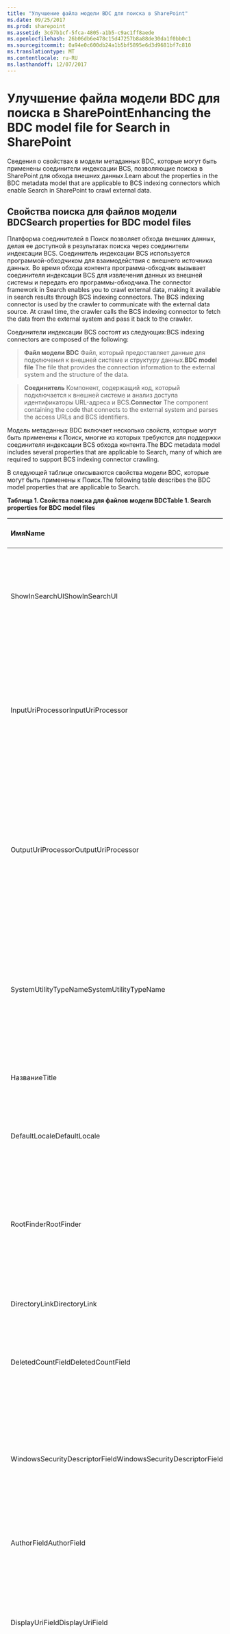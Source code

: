 ```yaml
---
title: "Улучшение файла модели BDC для поиска в SharePoint"
ms.date: 09/25/2017
ms.prod: sharepoint
ms.assetid: 3c67b1cf-5fca-4805-a1b5-c9ac1ff8aede
ms.openlocfilehash: 26b06db6e478c15d47257b8a88de30da1f0bb0c1
ms.sourcegitcommit: 0a94e0c600db24a1b5bf5895e6d3d9681bf7c810
ms.translationtype: MT
ms.contentlocale: ru-RU
ms.lasthandoff: 12/07/2017
---
```

# <a name="enhancing-the-bdc-model-file-for-search-in-sharepoint"></a><span data-ttu-id="306d1-102">Улучшение файла модели BDC для поиска в SharePoint</span><span class="sxs-lookup"><span data-stu-id="306d1-102">Enhancing the BDC model file for Search in SharePoint</span></span>
<span data-ttu-id="306d1-103">Сведения о свойствах в модели метаданных BDC, которые могут быть применены соединители индексации BCS, позволяющие поиска в SharePoint для обхода внешних данных.</span><span class="sxs-lookup"><span data-stu-id="306d1-103">Learn about the properties in the BDC metadata model that are applicable to BCS indexing connectors which enable Search in SharePoint to crawl external data.</span></span>
## <a name="search-properties-for-bdc-model-files"></a><span data-ttu-id="306d1-104">Свойства поиска для файлов модели BDC</span><span class="sxs-lookup"><span data-stu-id="306d1-104">Search properties for BDC model files</span></span>
<span data-ttu-id="306d1-105"><a name="SearchBDCModelProperties_SearchProperties"> </a></span><span class="sxs-lookup"><span data-stu-id="306d1-105"></span></span>

<span data-ttu-id="306d1-p101">Платформа соединителей в Поиск позволяет обхода внешних данных, делая ее доступной в результатах поиска через соединители индексации BCS. Соединитель индексации BCS используется программой-обходчиком для взаимодействия с внешнего источника данных. Во время обхода контента программа-обходчик вызывает соединителя индексации BCS для извлечения данных из внешней системы и передать его программы-обходчика.</span><span class="sxs-lookup"><span data-stu-id="306d1-p101">The connector framework in Search enables you to crawl external data, making it available in search results through BCS indexing connectors. The BCS indexing connector is used by the crawler to communicate with the external data source. At crawl time, the crawler calls the BCS indexing connector to fetch the data from the external system and pass it back to the crawler.</span></span> 
  
    
    
<span data-ttu-id="306d1-109">Соединители индексации BCS состоят из следующих:</span><span class="sxs-lookup"><span data-stu-id="306d1-109">BCS indexing connectors are composed of the following:</span></span>
  
    
    


  
    
    
> <span data-ttu-id="306d1-110">**Файл модели BDC** Файл, который предоставляет данные для подключения к внешней системе и структуру данных.</span><span class="sxs-lookup"><span data-stu-id="306d1-110">**BDC model file** The file that provides the connection information to the external system and the structure of the data.</span></span>
    
  

  
    
    
> <span data-ttu-id="306d1-111">**Соединитель** Компонент, содержащий код, который подключается к внешней системе и анализ доступа идентификаторы URL-адреса и BCS.</span><span class="sxs-lookup"><span data-stu-id="306d1-111">**Connector** The component containing the code that connects to the external system and parses the access URLs and BCS identifiers.</span></span>
    
  
<span data-ttu-id="306d1-112">Модель метаданных BDC включает несколько свойств, которые могут быть применены к Поиск, многие из которых требуются для поддержки соединителя индексации BCS обхода контента.</span><span class="sxs-lookup"><span data-stu-id="306d1-112">The BDC metadata model includes several properties that are applicable to Search, many of which are required to support BCS indexing connector crawling.</span></span> 
  
    
    
<span data-ttu-id="306d1-113">В следующей таблице описываются свойства модели BDC, которые могут быть применены к Поиск.</span><span class="sxs-lookup"><span data-stu-id="306d1-113">The following table describes the BDC model properties that are applicable to Search.</span></span>
  
    
    

<span data-ttu-id="306d1-114">**Таблица 1. Свойства поиска для файлов модели BDC**</span><span class="sxs-lookup"><span data-stu-id="306d1-114">**Table 1. Search properties for BDC model files**</span></span>


|<span data-ttu-id="306d1-115">**Имя**</span><span class="sxs-lookup"><span data-stu-id="306d1-115">**Name**</span></span>|<span data-ttu-id="306d1-116">**Объект метаданных**</span><span class="sxs-lookup"><span data-stu-id="306d1-116">**Metadata Object**</span></span>|<span data-ttu-id="306d1-117">**Описание**</span><span class="sxs-lookup"><span data-stu-id="306d1-117">**Description**</span></span>|
|:-----|:-----|:-----|
|<span data-ttu-id="306d1-118">ShowInSearchUI</span><span class="sxs-lookup"><span data-stu-id="306d1-118">ShowInSearchUI</span></span>  <br/> |<span data-ttu-id="306d1-119">Model</span><span class="sxs-lookup"><span data-stu-id="306d1-119">Model</span></span>  <br/> |<span data-ttu-id="306d1-p102">Указывает, что элемент **LobSystemInstance** в файле модели должен отображаться в пользовательском интерфейсе поиска. Это значение для настраиваемых соединителей не учитывается.</span><span class="sxs-lookup"><span data-stu-id="306d1-p102">Specifies that an **LobSystemInstance** element in the model file should be displayed in the search user interface. This value is ignored for custom connectors. </span></span><br/> |
|<span data-ttu-id="306d1-122">InputUriProcessor</span><span class="sxs-lookup"><span data-stu-id="306d1-122">InputUriProcessor</span></span>  <br/> |<span data-ttu-id="306d1-123">Бизнес-системы</span><span class="sxs-lookup"><span data-stu-id="306d1-123">LobSystem</span></span>  <br/> |<span data-ttu-id="306d1-p103">Задает имя класса, который обрабатывает ввода URL-адреса перед передачей их в соединитель. Применяется к .NET и настраиваемые соединители индексации BCS. Для получения дополнительных сведений см  [Создание настраиваемого соединителя индексации](http://msdn.microsoft.com/library/ec2df34d-178c-4ae1-a2b0-a6af04ee57bd%28Office.15%29.aspx).</span><span class="sxs-lookup"><span data-stu-id="306d1-p103">Specifies the name of the class that processes the input URL before passing it to the connector. Applies to .NET and custom BCS indexing connectors. For more information, see  [Creating a Custom Indexing Connector](http://msdn.microsoft.com/library/ec2df34d-178c-4ae1-a2b0-a6af04ee57bd%28Office.15%29.aspx).  </span></span><br/> |
|<span data-ttu-id="306d1-127">OutputUriProcessor</span><span class="sxs-lookup"><span data-stu-id="306d1-127">OutputUriProcessor</span></span>  <br/> |<span data-ttu-id="306d1-128">Бизнес-системы</span><span class="sxs-lookup"><span data-stu-id="306d1-128">LobSystem</span></span>  <br/> |<span data-ttu-id="306d1-p104">Задает имя класса, который обрабатывает URL-адрес выходных данных перед передачей их в поисковой системе из соединитель. Применяется к .NET и настраиваемые соединители индексации BCS. Для получения дополнительных сведений см  [Создание настраиваемого соединителя индексации](http://msdn.microsoft.com/library/ec2df34d-178c-4ae1-a2b0-a6af04ee57bd%28Office.15%29.aspx).</span><span class="sxs-lookup"><span data-stu-id="306d1-p104">Specifies the name of the class that processes the output URL before passing it to the search system from the connector. Applies to .NET and custom BCS indexing connectors. For more information, see  [Creating a Custom Indexing Connector](http://msdn.microsoft.com/library/ec2df34d-178c-4ae1-a2b0-a6af04ee57bd%28Office.15%29.aspx).  </span></span><br/> |
|<span data-ttu-id="306d1-132">SystemUtilityTypeName</span><span class="sxs-lookup"><span data-stu-id="306d1-132">SystemUtilityTypeName</span></span>  <br/> |<span data-ttu-id="306d1-133">Бизнес-системы</span><span class="sxs-lookup"><span data-stu-id="306d1-133">LobSystem</span></span>  <br/> |<span data-ttu-id="306d1-p105">Указывает имя класса, реализующего класс **StructuredRepositorySystemUtility**. Применяется к настраиваемые соединители индексации BCS. Для получения дополнительных сведений см [Создание настраиваемого соединителя индексации](http://msdn.microsoft.com/library/ec2df34d-178c-4ae1-a2b0-a6af04ee57bd%28Office.15%29.aspx). </span><span class="sxs-lookup"><span data-stu-id="306d1-p105">Specifies the name of the class that implements the **StructuredRepositorySystemUtility** class. Applies to custom BCS indexing connectors. For more information, see [Creating a Custom Indexing Connector](http://msdn.microsoft.com/library/ec2df34d-178c-4ae1-a2b0-a6af04ee57bd%28Office.15%29.aspx).  </span></span><br/> |
|<span data-ttu-id="306d1-137">Название</span><span class="sxs-lookup"><span data-stu-id="306d1-137">Title</span></span>  <br/> |<span data-ttu-id="306d1-138">Entity</span><span class="sxs-lookup"><span data-stu-id="306d1-138">Entity</span></span>  <br/> |<span data-ttu-id="306d1-139">Указывает заголовок внешнего типа контента, отображаемый в результатах поиска.</span><span class="sxs-lookup"><span data-stu-id="306d1-139">Specifies the title of the external content type to display in search results.</span></span>  <br/> |
|<span data-ttu-id="306d1-140">DefaultLocale</span><span class="sxs-lookup"><span data-stu-id="306d1-140">DefaultLocale</span></span>  <br/> |<span data-ttu-id="306d1-141">Entity</span><span class="sxs-lookup"><span data-stu-id="306d1-141">Entity</span></span>  <br/> |<span data-ttu-id="306d1-p106">Указывает строку языковых стандартов. Это значение можно переопределить с помощью свойства **LCIDField** или **CultureField**. </span><span class="sxs-lookup"><span data-stu-id="306d1-p106">Specifies the locale string. You can override this value by using the **LCIDField** property or the **CultureField** property. </span></span><br/> |
|<span data-ttu-id="306d1-144">RootFinder</span><span class="sxs-lookup"><span data-stu-id="306d1-144">RootFinder</span></span>  <br/> |<span data-ttu-id="306d1-145">Метод</span><span class="sxs-lookup"><span data-stu-id="306d1-145">Method</span></span>  <br/> |<span data-ttu-id="306d1-p107">Указывает метод **Finder**, используемый для перечисления документов, предназначенных для обхода. Например, при подключении к базе данных это может быть инструкция **SELECT** или список таблиц для обхода. </span><span class="sxs-lookup"><span data-stu-id="306d1-p107">Specifies the **Finder** method to use to enumerate the items to crawl. For example, when connecting to a database, this could be the **SELECT** statement or the list of tables to crawl. </span></span><br/> |
|<span data-ttu-id="306d1-148">DirectoryLink</span><span class="sxs-lookup"><span data-stu-id="306d1-148">DirectoryLink</span></span>  <br/> |<span data-ttu-id="306d1-149">Метод</span><span class="sxs-lookup"><span data-stu-id="306d1-149">Method</span></span>  <br/> |<span data-ttu-id="306d1-p108">Указывает, что BCS должен перейти связей. Требуется для иерархической обхода контента.</span><span class="sxs-lookup"><span data-stu-id="306d1-p108">Specifies that BCS should navigate associations. Required for hierarchical crawling.</span></span>  <br/> |
|<span data-ttu-id="306d1-152">DeletedCountField</span><span class="sxs-lookup"><span data-stu-id="306d1-152">DeletedCountField</span></span>  <br/> |<span data-ttu-id="306d1-153">Метод</span><span class="sxs-lookup"><span data-stu-id="306d1-153">Method</span></span>  <br/> |<span data-ttu-id="306d1-p109">Указывает количество удаленных элементов. Это свойство не учитывается, если его значение меньше или равно нулю.</span><span class="sxs-lookup"><span data-stu-id="306d1-p109">Specifies the deleted count value. This property is ignored unless it contains an integer greater than zero.</span></span>  <br/> |
|<span data-ttu-id="306d1-156">WindowsSecurityDescriptorField</span><span class="sxs-lookup"><span data-stu-id="306d1-156">WindowsSecurityDescriptorField</span></span>  <br/> |<span data-ttu-id="306d1-157">Метод</span><span class="sxs-lookup"><span data-stu-id="306d1-157">Method</span></span>  <br/> |<span data-ttu-id="306d1-p110">Указывает для элемента дескриптор безопасности Windows. Если дескриптор не указан, вызывается метод **GetSecurityDescriptor**. Если метод **GetSecurityDescriptor** не определен, всем внешним элементам назначается список управления доступом (ACL) "Все". </span><span class="sxs-lookup"><span data-stu-id="306d1-p110">Specifies the Windows Security descriptor for the item. If not specified, the **GetSecurityDescriptor** method is called. If the **GetSecurityDescriptor** is not defined, all external items are assigned the Everyone access control list (ACL). </span></span><br/> |
|<span data-ttu-id="306d1-161">AuthorField</span><span class="sxs-lookup"><span data-stu-id="306d1-161">AuthorField</span></span>  <br/> |<span data-ttu-id="306d1-162">Метод</span><span class="sxs-lookup"><span data-stu-id="306d1-162">Method</span></span>  <br/> |<span data-ttu-id="306d1-163">Указывает имя автора, отображаемое в результатах поиска.</span><span class="sxs-lookup"><span data-stu-id="306d1-163">Specifies the author name to display in search results.</span></span>  <br/> |
|<span data-ttu-id="306d1-164">DisplayUriField</span><span class="sxs-lookup"><span data-stu-id="306d1-164">DisplayUriField</span></span>  <br/> |<span data-ttu-id="306d1-165">Метод</span><span class="sxs-lookup"><span data-stu-id="306d1-165">Method</span></span>  <br/> |<span data-ttu-id="306d1-p111">Задает URL-адрес для отображения в результатах поиска. Если указан, то это свойство переопределяет предоставлено BCS URL-адрес страницы профиля. Если не указан, отображаются в результатах поиска URL-адрес начинается с **bdc3: / /** и не понятен обозревателя.</span><span class="sxs-lookup"><span data-stu-id="306d1-p111">Specifies the URL to display in search results. If specified, this property overrides the profile page URL provided by BCS. If not specified, the URL displayed in search results starts with **bdc3://**, and is not understood by the browser. </span></span><br/> |
|<span data-ttu-id="306d1-169">LastModifiedTimeStampField</span><span class="sxs-lookup"><span data-stu-id="306d1-169">LastModifiedTimeStampField</span></span>  <br/> |<span data-ttu-id="306d1-170">Метод</span><span class="sxs-lookup"><span data-stu-id="306d1-170">Method</span></span>  <br/> |<span data-ttu-id="306d1-p112">Указывает отметку времени внешнего элемента, отображаемую в результатах поиска. Это значение также используется для добавочного обхода.</span><span class="sxs-lookup"><span data-stu-id="306d1-p112">Specifies the external item's timestamp to display in search results. This value is also used for incremental crawling.</span></span>  <br/> |
|<span data-ttu-id="306d1-173">DescriptionField</span><span class="sxs-lookup"><span data-stu-id="306d1-173">DescriptionField</span></span>  <br/> |<span data-ttu-id="306d1-174">Метод</span><span class="sxs-lookup"><span data-stu-id="306d1-174">Method</span></span>  <br/> |<span data-ttu-id="306d1-175">Указывает описание, отображаемое в результатах поиска.</span><span class="sxs-lookup"><span data-stu-id="306d1-175">Specifies the description to display in search results.</span></span>  <br/> |
|<span data-ttu-id="306d1-176">LCIDField</span><span class="sxs-lookup"><span data-stu-id="306d1-176">LCIDField</span></span>  <br/> |<span data-ttu-id="306d1-177">Метод</span><span class="sxs-lookup"><span data-stu-id="306d1-177">Method</span></span>  <br/> |<span data-ttu-id="306d1-p113">Указывает код языка (LCID) для **DescriptionField**. Если это значение не указано, используется средство разбиения текста на слова по умолчанию.</span><span class="sxs-lookup"><span data-stu-id="306d1-p113">Specifies the locale ID (LCID) for the **DescriptionField**. If this is not specified, the default word breaker is used.  </span></span><br/> |
|<span data-ttu-id="306d1-180">CultureField</span><span class="sxs-lookup"><span data-stu-id="306d1-180">CultureField</span></span>  <br/> |<span data-ttu-id="306d1-181">Метод</span><span class="sxs-lookup"><span data-stu-id="306d1-181">Method</span></span>  <br/> |<span data-ttu-id="306d1-182">Указывает культуру для **DescriptionField**.</span><span class="sxs-lookup"><span data-stu-id="306d1-182">Specifies the culture for the **DescriptionField**.</span></span>  <br/> |
|<span data-ttu-id="306d1-183">Расширение</span><span class="sxs-lookup"><span data-stu-id="306d1-183">Extension</span></span>  <br/> |<span data-ttu-id="306d1-184">Метод</span><span class="sxs-lookup"><span data-stu-id="306d1-184">Method</span></span>  <br/> |<span data-ttu-id="306d1-p114">Указывает расширение файла для потока, предназначенного для обхода. Если оно не указано, по умолчанию используется расширение **TXT**.</span><span class="sxs-lookup"><span data-stu-id="306d1-p114">Specifies the file name extension for the crawlable stream. If not specified, the default extension is **.txt**. </span></span><br/> |
|<span data-ttu-id="306d1-187">MimeType</span><span class="sxs-lookup"><span data-stu-id="306d1-187">MimeType</span></span>  <br/> |<span data-ttu-id="306d1-188">Метод</span><span class="sxs-lookup"><span data-stu-id="306d1-188">Method</span></span>  <br/> |<span data-ttu-id="306d1-p115">Указывает тип MIME для потока, предназначенного для обхода. Если тип не указан, по умолчанию используется расширение **TXT**. Если задано и поле **Extension**, и поле **MimeType**, используется значение, указанное в поле **MimeType**. </span><span class="sxs-lookup"><span data-stu-id="306d1-p115">Specifies the MIME type for the crawlable stream. If not specified, the default extension is **.txt**. If the **Extension** field and **MimeType** field are both specified, the value specified in the **MimeType** field is used. </span></span><br/> |
|<span data-ttu-id="306d1-192">UseClientCachingForSearch</span><span class="sxs-lookup"><span data-stu-id="306d1-192">UseClientCachingForSearch</span></span>  <br/> |<span data-ttu-id="306d1-193">Метод</span><span class="sxs-lookup"><span data-stu-id="306d1-193">Method</span></span>  <br/> |<span data-ttu-id="306d1-p116">Указывает, будет ли программа-обходчик кэширует контента во время перечисления. Если кэширования содержимого программа-обходчик не выполняет другой приема-передачи источник содержимого, обход отдельных элементов.</span><span class="sxs-lookup"><span data-stu-id="306d1-p116">Specifies whether the crawler caches the content during enumeration. If the content is cached, the crawler does not make another trip to the content source when it crawls individual items.</span></span>  <br/> |
|<span data-ttu-id="306d1-196">EnumerateIdsOnly</span><span class="sxs-lookup"><span data-stu-id="306d1-196">EnumerateIdsOnly</span></span>  <br/> |<span data-ttu-id="306d1-197">Дескриптор фильтра</span><span class="sxs-lookup"><span data-stu-id="306d1-197">FilterDescriptor</span></span>  <br/> |<span data-ttu-id="306d1-198">Указывает, следует ли возвращать идентификаторы только в объекте **IDEnumerator**.</span><span class="sxs-lookup"><span data-stu-id="306d1-198">Specifies whether to return IDs only in the **IDEnumerator**.</span></span>  <br/> |
|<span data-ttu-id="306d1-199">CrawlStartTime</span><span class="sxs-lookup"><span data-stu-id="306d1-199">CrawlStartTime</span></span>  <br/> |<span data-ttu-id="306d1-200">Дескриптор фильтра</span><span class="sxs-lookup"><span data-stu-id="306d1-200">FilterDescriptor</span></span>  <br/> |<span data-ttu-id="306d1-201">Содержит время начала последнего обхода.</span><span class="sxs-lookup"><span data-stu-id="306d1-201">Contains the start time of the last crawl.</span></span>  <br/> |
|<span data-ttu-id="306d1-202">SynchronizationCookie</span><span class="sxs-lookup"><span data-stu-id="306d1-202">SynchronizationCookie</span></span>  <br/> |<span data-ttu-id="306d1-203">Дескриптор фильтра</span><span class="sxs-lookup"><span data-stu-id="306d1-203">FilterDescriptor</span></span>  <br/> |<span data-ttu-id="306d1-p117">Указывает, что внешний источник контента возвращает после обхода контента куки-файл, который повторно отправляется соединителем индексации во время следующего вызова перечисления. Внешний источник контента использует куки-файл для определения изменений, произошедших с момента последнего обхода контента. Это свойство используется с экземплярами методов **ChangedIDEnumerator** и **DeletedIDEnumerator**. </span><span class="sxs-lookup"><span data-stu-id="306d1-p117">Specifies that the external content source returns a cookie after a crawl, which is then resent by the indexing connector during the next enumeration call. The external content source uses the cookie to determine what has changed since the last crawl. This property is used with **ChangedIDEnumerator** and **DeletedIDEnumerator** method instances. </span></span><br/> |
|<span data-ttu-id="306d1-207">Свойство</span><span class="sxs-lookup"><span data-stu-id="306d1-207">Property</span></span>  <br/> |<span data-ttu-id="306d1-208">Дескриптор типа</span><span class="sxs-lookup"><span data-stu-id="306d1-208">TypeDescriptor</span></span>  <br/> | <span data-ttu-id="306d1-p118">Указывает массив **struct**, используемый при поиске свойств. Этот массив состоит из следующих элементов:</span><span class="sxs-lookup"><span data-stu-id="306d1-p118">Specifies the **struct** array used by search for properties. Consists of the following: </span></span><br/> <ul><li><span data-ttu-id="306d1-211">**PropertyName**</span><span class="sxs-lookup"><span data-stu-id="306d1-211">**PropertyName**</span></span></li><li><span data-ttu-id="306d1-212">**PropertyValue**</span><span class="sxs-lookup"><span data-stu-id="306d1-212">**PropertyValue**</span></span></li><li><span data-ttu-id="306d1-213">**PropertyCulture**</span><span class="sxs-lookup"><span data-stu-id="306d1-213">**PropertyCulture**</span></span></li></ul> |
|<span data-ttu-id="306d1-214">Text</span><span class="sxs-lookup"><span data-stu-id="306d1-214">Text</span></span>  <br/> |<span data-ttu-id="306d1-215">Дескриптор типа</span><span class="sxs-lookup"><span data-stu-id="306d1-215">TypeDescriptor</span></span>  <br/> | <span data-ttu-id="306d1-p119">Указывает массив **struct**, используемый при поиске вложений. Этот массив состоит из следующих элементов:</span><span class="sxs-lookup"><span data-stu-id="306d1-p119">Specifies the **struct** array used by search for attachments. Consists of the following: </span></span><br/> <ul><li><span data-ttu-id="306d1-218">**TextExtension**</span><span class="sxs-lookup"><span data-stu-id="306d1-218">**TextExtension**</span></span></li><li><span data-ttu-id="306d1-219">**TextContentType**</span><span class="sxs-lookup"><span data-stu-id="306d1-219">**TextContentType**</span></span></li><li><span data-ttu-id="306d1-220">**Текст**</span><span class="sxs-lookup"><span data-stu-id="306d1-220">**TextValue**</span></span></li></ul> <br/> |
   

## <a name="bdc-model-file-changes-to-improve-performance-when-crawling-external-data"></a><span data-ttu-id="306d1-221">Изменения файла модели BDC для повышения производительности при обходе контента внешних данных</span><span class="sxs-lookup"><span data-stu-id="306d1-221">BDC model file changes to improve performance when crawling external data</span></span>
<span data-ttu-id="306d1-222"><a name="SearchBDCModelProperties_Performance"> </a></span><span class="sxs-lookup"><span data-stu-id="306d1-222"></span></span>

<span data-ttu-id="306d1-p120">Если необходимо использовать для создания файла модели BDC для внешней системы, необходимо включить для поиска, можно улучшить файл модели для оптимизации производительности при обходе контента внешних систем. В этом разделе описываются способы изменения файла модели BDC и повышения производительности.</span><span class="sxs-lookup"><span data-stu-id="306d1-p120">When you want to create a BDC model file for an external system that you want to enable for search, you can enhance the model file to optimize performance when crawling external systems. This section describes ways to modify the BDC model file to improve performance.</span></span>
  
    
    

### <a name="use-inline-property-io-when-retrieving-large-scale-data"></a><span data-ttu-id="306d1-225">Использование ввода-вывода встроенного свойства при извлечении больших объемов данных</span><span class="sxs-lookup"><span data-stu-id="306d1-225">Use inline property I/O when retrieving large-scale data</span></span>

<span data-ttu-id="306d1-226">В общем случае, если элемент возвращает большой объем данных, вместо метода **SpecificFinder** для извлечения данных следует использовать один из следующих специализированных методов:</span><span class="sxs-lookup"><span data-stu-id="306d1-226">In general, if some of the data returned for an item is large scale, instead of returning it with the **SpecificFinder** method, you should use one of the following specialized methods to retrieve the data:</span></span>
  
    
    

- <span data-ttu-id="306d1-227">Метод **BinarySecurityDescriptorAccessor** используется при передаче списка управления доступом (ACL) вместо свойства **WindowsSecurityDescriptor**.</span><span class="sxs-lookup"><span data-stu-id="306d1-227">Use the **BinarySecurityDescriptorAccessor** method when passing a security access control list (ACL) instead of the **WindowsSecurityDescriptor** property.</span></span>
    
  
- <span data-ttu-id="306d1-228">Метод **StreamAccessor** используется при передаче потоков.</span><span class="sxs-lookup"><span data-stu-id="306d1-228">Use the **StreamAccessor** method when passing streams.</span></span>
    
  
<span data-ttu-id="306d1-229">В условиях отсутствия высоких задержек в сети улучшенная производительность как правило важнее, чем затраты на дополнительное обращение к внешней системе.</span><span class="sxs-lookup"><span data-stu-id="306d1-229">Unless network latency is high, the improved performance is usually better than the cost of an extra trip to the external system.</span></span>
  
    
    

### <a name="enumeration-optimization-when-crawling-external-systems"></a><span data-ttu-id="306d1-230">Оптимизация перечисления при обходе контента внешних систем</span><span class="sxs-lookup"><span data-stu-id="306d1-230">Enumeration optimization when crawling external systems</span></span>

<span data-ttu-id="306d1-p121">Не выполняйте перечисление более 100000 элементов за одно обращение к внешней системе. При продолжительных перечислениях могут возникать периодические прерывания связи, препятствующие завершению обхода контента. Рекомендуется, чтобы модель BDC структурировала данные в логические папки, для которых можно выполнить перечисление по отдельности, как показано в следующем примере.</span><span class="sxs-lookup"><span data-stu-id="306d1-p121">Do not enumerate more than 100,000 items per call to the external system. Long-running enumerations can cause intermittent interruptions and prevent a crawl from completing. We recommend that your BDC model structures the data into logical folders that can be enumerated individually, as shown in the following example.</span></span> 
  
    
    
<span data-ttu-id="306d1-p122">В этом примере показано перечисление для таблицы базы данных с миллионом строк, но с фиксированным набором значений в столбце ColumnA. В таком сценарии можно считать столбец ColumnA внешним типом контента и написать перечислитель для этого набора значений, используя следующую инструкцию SQL.</span><span class="sxs-lookup"><span data-stu-id="306d1-p122">This example demonstrates enumerating against a database table with one million rows, but with a fixed set of values in ColumnA. In this scenario, you can consider ColumnA as the external content type and write an enumerator for this set of values by using the following SQL statement.</span></span> 
  
    
    



```sql

SELECT DISTINCT( ISNULL(ColumnA,'unknown')) as ColumnA  FROM table
```

<span data-ttu-id="306d1-236">Затем с помощью следующей инструкции SQL определяется специальный метод поиска.</span><span class="sxs-lookup"><span data-stu-id="306d1-236">Next, define the specific finder using the following SQL statement.</span></span> 
  
    
    



```sql
SELECT DISTINCT( ISNULL(ColumnA,'unknown')) as ColumnA  FROM table where ColumnA = @Value
```

<span data-ttu-id="306d1-237">Наконец, необходимо определить операцию перехода по связям, как показано ниже.</span><span class="sxs-lookup"><span data-stu-id="306d1-237">Finally, you must define the association navigation operation, as follows.</span></span> 
  
    
    



```sql
Select * from table where ColumnA=@value
```

<span data-ttu-id="306d1-p123">Любой метод должен начинать возврат результатов в течение двух минут, иначе программа-обходчик отменит вызов. Например, сложная инструкция SQL, использующая предложение **LIKE**, может выполняться более двух минут и, таким образом, привести к отмене вызова обходчиком.</span><span class="sxs-lookup"><span data-stu-id="306d1-p123">Any method should begin returning results within two minutes, or the crawler will cancel the call. For example, a complex SQL statement that uses a **LIKE** clause may take longer than two minutes to complete, and would cause the crawler to cancel the call.</span></span>
  
    
    

### <a name="improving-crawl-speed-with-the-useclientcachingforsearch-property"></a><span data-ttu-id="306d1-240">Увеличение скорости обхода контента с помощью свойства UseClientCachingForSearch</span><span class="sxs-lookup"><span data-stu-id="306d1-240">Improving crawl speed with the UseClientCachingForSearch property</span></span>

<span data-ttu-id="306d1-p124">Свойство **UseClientCachingForSearch** увеличивает скорость полного обхода контента, кэшируя элементы во время перечисления. Использование этого свойства также рекомендуется при реализации добавочного обхода контента, основанного на журналах изменений, так как это увеличит скорость добавочного обхода контента.</span><span class="sxs-lookup"><span data-stu-id="306d1-p124">The **UseClientCachingForSearch** property improves the speed of full crawls by caching the item during enumeration. Using this property is also recommended when implementing incremental crawls that are based on change logs, because it improves incremental crawl speed.</span></span>
  
    
    

> <span data-ttu-id="306d1-243">**Важные:** Если средний размер элементов превышает 30 килобайт в среднем, это свойство не задано, как его можно было привести к значительному количеству промахов кэша и сведет выигрыш в производительности.</span><span class="sxs-lookup"><span data-stu-id="306d1-243">**Important:** If items are larger than 30 kilobytes on average, do not set this property, as it will lead to a significant number of cache misses and negate performance gains.</span></span> 
  
    
    


## <a name="security-in-bdc-model-files"></a><span data-ttu-id="306d1-244">Безопасность в файлах модели BDC</span><span class="sxs-lookup"><span data-stu-id="306d1-244">Security in BDC model files</span></span>
<span data-ttu-id="306d1-245"><a name="SearchBDCModelProperties_Security"> </a></span><span class="sxs-lookup"><span data-stu-id="306d1-245"></span></span>

<span data-ttu-id="306d1-246">Если репозиторий использует проверку подлинности NTLM, рекомендуется задать для обхода контента сквозную проверку подлинности.</span><span class="sxs-lookup"><span data-stu-id="306d1-246">If the repository uses NTLM authentication, we recommend that you specify PassThrough authentication for crawling.</span></span>
  
    
    
<span data-ttu-id="306d1-p125">Страницы профиля могут требовать использования Служба Secure Store из-за проблемы многозвенного делегирования от интерфейсного веб-сервера. При возникновении этой проблемы можно оптимизировать обход и контента в то же время сохранить использование страниц профиля, создав два похожих экземпляра **LobSystemInstance**. Первый экземпляр должен использовать учетные данные из проверки подлинности Служба Secure Store. Этот экземпляр не должен содержать свойство **ShowInSearchUI**. Второй экземпляр должен использовать сквозную проверку подлинности и должен содержать свойство **ShowInSearchUI**. Страницы профиля используют первый экземпляр **LobSystemInstance**, а программа-обходчик  второй.</span><span class="sxs-lookup"><span data-stu-id="306d1-p125">Profile pages may require that you use the Secure Store Service because of the multi-hop delegation problem from the front-end web server. If you encounter this problem, you can optimize the crawl while still allowing profile pages by creating two similar **LobSystemInstance** instances. The first instance should use credentials from the Secure Store Service authentication. This instance should not contain the **ShowInSearchUI** property. The second instance should use PassThrough authentication, and should contain the **ShowInSearchUI** property. Profile pages use the first **LobSystemInstance** instance, and the crawler uses the second instance.</span></span>
  
> [!NOTE]
> <span data-ttu-id="306d1-253">[!Примечание] Для этого необходимо задать свойство **ShowInSearchUI** на уровне **LobSystemInstance**, а не на уровне **LobSystem**.</span><span class="sxs-lookup"><span data-stu-id="306d1-253">This requires that you set the **ShowInSearchUI** property at the **LobSystemInstance** level instead of at the **LobSystem** level.</span></span>


## <a name="see-also"></a><span data-ttu-id="306d1-254">См. также</span><span class="sxs-lookup"><span data-stu-id="306d1-254">See also</span></span>
<span data-ttu-id="306d1-255"><a name="SP15enhanceBDC_addlresources"> </a></span><span class="sxs-lookup"><span data-stu-id="306d1-255"></span></span>


-  [<span data-ttu-id="306d1-256">Инфраструктура соединителей поиска в SharePoint</span><span class="sxs-lookup"><span data-stu-id="306d1-256">Search connector framework in SharePoint</span></span>](search-connector-framework-in-sharepoint.md)
    
  
-  [<span data-ttu-id="306d1-257">Инфраструктура модели подключения к бизнес-данным</span><span class="sxs-lookup"><span data-stu-id="306d1-257">BDC Model Infrastructure</span></span>](http://msdn.microsoft.com/library/2818ebdd-6cda-4d8f-82b2-7fde9fbf2633%28Office.15%29.aspx)
    
  
-  [<span data-ttu-id="306d1-258">Создание моделей подключения к бизнес-данным</span><span class="sxs-lookup"><span data-stu-id="306d1-258">Authoring BDC Models</span></span>](http://msdn.microsoft.com/library/170d1cfd-cf19-4162-b79f-ba6d3b4ad23b%28Office.15%29.aspx)
    
  
-  [<span data-ttu-id="306d1-259">Настройка среды разработки для BCS в SharePoint</span><span class="sxs-lookup"><span data-stu-id="306d1-259">Setting up a development environment for BCS in SharePoint</span></span>](setting-up-a-development-environment-for-bcs-in-sharepoint.md)
    
  
-  [<span data-ttu-id="306d1-260">Практическое руководство. Использование SharePoint Designer для создания файла модели подключения к бизнес-данным для настраиваемого соединителя</span><span class="sxs-lookup"><span data-stu-id="306d1-260">How to: Use SharePoint Designer to Create a BDC Model File for a Custom Connector</span></span>](http://msdn.microsoft.com/library/8f239482-0c82-4b60-817d-b0c4392e7e2e%28Office.15%29.aspx)
    
  

